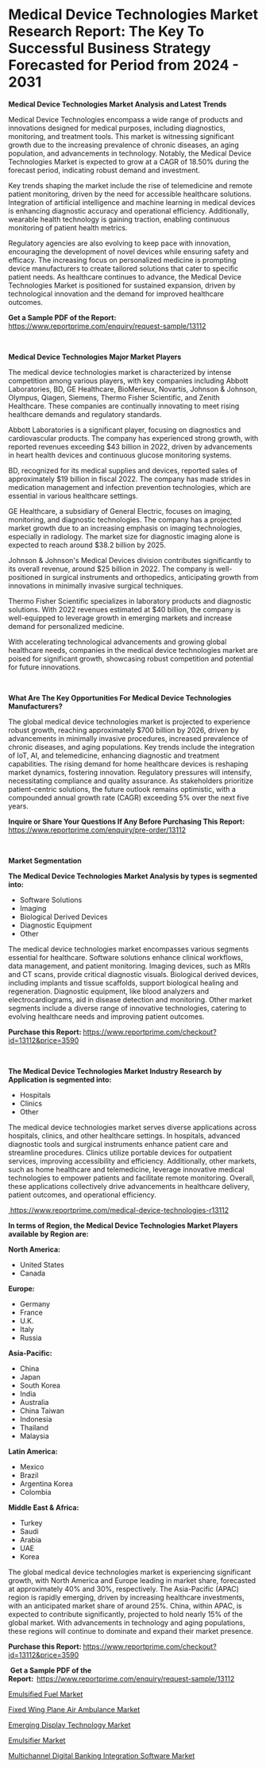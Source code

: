 <p><h1>Medical Device Technologies Market Research Report: The Key To Successful Business Strategy Forecasted for Period from 2024 - 2031</h1></p><p><strong>Medical Device Technologies Market Analysis and Latest Trends</strong></p>
<p><p>Medical Device Technologies encompass a wide range of products and innovations designed for medical purposes, including diagnostics, monitoring, and treatment tools. This market is witnessing significant growth due to the increasing prevalence of chronic diseases, an aging population, and advancements in technology. Notably, the Medical Device Technologies Market is expected to grow at a CAGR of 18.50% during the forecast period, indicating robust demand and investment.</p><p>Key trends shaping the market include the rise of telemedicine and remote patient monitoring, driven by the need for accessible healthcare solutions. Integration of artificial intelligence and machine learning in medical devices is enhancing diagnostic accuracy and operational efficiency. Additionally, wearable health technology is gaining traction, enabling continuous monitoring of patient health metrics.</p><p>Regulatory agencies are also evolving to keep pace with innovation, encouraging the development of novel devices while ensuring safety and efficacy. The increasing focus on personalized medicine is prompting device manufacturers to create tailored solutions that cater to specific patient needs. As healthcare continues to advance, the Medical Device Technologies Market is positioned for sustained expansion, driven by technological innovation and the demand for improved healthcare outcomes.</p></p>
<p><strong>Get a Sample PDF of the Report:&nbsp;</strong> <a href="https://www.reportprime.com/enquiry/request-sample/13112?utm_campaign=1842&utm_medium=2&utm_source=Github&utm_content=ia&utm_term=28112024&utm_id=medical-device-technologies">https://www.reportprime.com/enquiry/request-sample/13112</a></p>
<p>&nbsp;</p>
<p><strong>Medical Device Technologies Major Market Players</strong></p>
<p><p>The medical device technologies market is characterized by intense competition among various players, with key companies including Abbott Laboratories, BD, GE Healthcare, BioMerieux, Novartis, Johnson & Johnson, Olympus, Qiagen, Siemens, Thermo Fisher Scientific, and Zenith Healthcare. These companies are continually innovating to meet rising healthcare demands and regulatory standards.</p><p>Abbott Laboratories is a significant player, focusing on diagnostics and cardiovascular products. The company has experienced strong growth, with reported revenues exceeding $43 billion in 2022, driven by advancements in heart health devices and continuous glucose monitoring systems.</p><p>BD, recognized for its medical supplies and devices, reported sales of approximately $19 billion in fiscal 2022. The company has made strides in medication management and infection prevention technologies, which are essential in various healthcare settings.</p><p>GE Healthcare, a subsidiary of General Electric, focuses on imaging, monitoring, and diagnostic technologies. The company has a projected market growth due to an increasing emphasis on imaging technologies, especially in radiology. The market size for diagnostic imaging alone is expected to reach around $38.2 billion by 2025.</p><p>Johnson & Johnson's Medical Devices division contributes significantly to its overall revenue, around $25 billion in 2022. The company is well-positioned in surgical instruments and orthopedics, anticipating growth from innovations in minimally invasive surgical techniques.</p><p>Thermo Fisher Scientific specializes in laboratory products and diagnostic solutions. With 2022 revenues estimated at $40 billion, the company is well-equipped to leverage growth in emerging markets and increase demand for personalized medicine.</p><p>With accelerating technological advancements and growing global healthcare needs, companies in the medical device technologies market are poised for significant growth, showcasing robust competition and potential for future innovations.</p></p>
<p>&nbsp;</p>
<p><strong>What Are The Key Opportunities For Medical Device Technologies Manufacturers?</strong></p>
<p><p>The global medical device technologies market is projected to experience robust growth, reaching approximately $700 billion by 2026, driven by advancements in minimally invasive procedures, increased prevalence of chronic diseases, and aging populations. Key trends include the integration of IoT, AI, and telemedicine, enhancing diagnostic and treatment capabilities. The rising demand for home healthcare devices is reshaping market dynamics, fostering innovation. Regulatory pressures will intensify, necessitating compliance and quality assurance. As stakeholders prioritize patient-centric solutions, the future outlook remains optimistic, with a compounded annual growth rate (CAGR) exceeding 5% over the next five years.</p></p>
<p><strong>Inquire or Share Your Questions If Any Before Purchasing This Report:</strong> <a href="https://www.reportprime.com/enquiry/pre-order/13112?utm_campaign=1842&utm_medium=2&utm_source=Github&utm_content=ia&utm_term=28112024&utm_id=medical-device-technologies">https://www.reportprime.com/enquiry/pre-order/13112</a></p>
<p>&nbsp;</p>
<p><strong>Market Segmentation</strong></p>
<p><strong>The Medical Device Technologies Market Analysis by types is segmented into:</strong></p>
<p><ul><li>Software Solutions</li><li>Imaging</li><li>Biological Derived Devices</li><li>Diagnostic Equipment</li><li>Other</li></ul></p>
<p><p>The medical device technologies market encompasses various segments essential for healthcare. Software solutions enhance clinical workflows, data management, and patient monitoring. Imaging devices, such as MRIs and CT scans, provide critical diagnostic visuals. Biological derived devices, including implants and tissue scaffolds, support biological healing and regeneration. Diagnostic equipment, like blood analyzers and electrocardiograms, aid in disease detection and monitoring. Other market segments include a diverse range of innovative technologies, catering to evolving healthcare needs and improving patient outcomes.</p></p>
<p><strong>Purchase this Report:&nbsp;</strong><a href="https://www.reportprime.com/checkout?id=13112&price=3590&utm_campaign=1842&utm_medium=2&utm_source=Github&utm_content=ia&utm_term=28112024&utm_id=medical-device-technologies">https://www.reportprime.com/checkout?id=13112&price=3590</a></p>
<p>&nbsp;</p>
<p><strong>The Medical Device Technologies Market Industry Research by Application is segmented into:</strong></p>
<p><ul><li>Hospitals</li><li>Clinics</li><li>Other</li></ul></p>
<p><p>The medical device technologies market serves diverse applications across hospitals, clinics, and other healthcare settings. In hospitals, advanced diagnostic tools and surgical instruments enhance patient care and streamline procedures. Clinics utilize portable devices for outpatient services, improving accessibility and efficiency. Additionally, other markets, such as home healthcare and telemedicine, leverage innovative medical technologies to empower patients and facilitate remote monitoring. Overall, these applications collectively drive advancements in healthcare delivery, patient outcomes, and operational efficiency.</p></p>
<p><a href="https://www.reportprime.com/medical-device-technologies-r13112?utm_campaign=1842&utm_medium=2&utm_source=Github&utm_content=ia&utm_term=28112024&utm_id=medical-device-technologies">&nbsp;https://www.reportprime.com/medical-device-technologies-r13112</a></p>
<p><strong>In terms of Region, the Medical Device Technologies Market Players available by Region are:</strong></p>
<p>
    <p> <strong> North America: </strong>
        <ul>
            <li>United States</li>
            <li>Canada</li>
        </ul>
        </p> 
    <p> <strong> Europe: </strong>
        <ul>
            <li>Germany</li>
            <li>France</li>
            <li>U.K.</li>
            <li>Italy</li>
            <li>Russia</li>
        </ul>
        </p> 
    <p> <strong> Asia-Pacific: </strong>
        <ul>
            <li>China</li>
            <li>Japan</li>
            <li>South Korea</li>
            <li>India</li>
            <li>Australia</li>
            <li>China Taiwan</li>
            <li>Indonesia</li>
            <li>Thailand</li>
            <li>Malaysia</li>
        </ul>
        </p> 
    <p> <strong> Latin America: </strong>
        <ul>
            <li>Mexico</li>
            <li>Brazil</li>
            <li>Argentina Korea</li>
            <li>Colombia</li>
        </ul>
        </p> 
    <p> <strong> Middle East & Africa: </strong>
        <ul>
            <li>Turkey</li>
            <li>Saudi</li>
            <li>Arabia</li>
            <li>UAE</li>
            <li>Korea</li>
        </ul>
    </p>
    </p>
<p><p>The global medical device technologies market is experiencing significant growth, with North America and Europe leading in market share, forecasted at approximately 40% and 30%, respectively. The Asia-Pacific (APAC) region is rapidly emerging, driven by increasing healthcare investments, with an anticipated market share of around 25%. China, within APAC, is expected to contribute significantly, projected to hold nearly 15% of the global market. With advancements in technology and aging populations, these regions will continue to dominate and expand their market presence.</p></p>
<p><strong>Purchase this Report: </strong><a href="https://www.reportprime.com/checkout?id=13112&price=3590&utm_campaign=1842&utm_medium=2&utm_source=Github&utm_content=ia&utm_term=28112024&utm_id=medical-device-technologies">https://www.reportprime.com/checkout?id=13112&price=3590</a></p>
<p>&nbsp;<strong>Get a Sample PDF of the Report:&nbsp;&nbsp;</strong><a href="https://www.reportprime.com/enquiry/request-sample/13112?utm_campaign=1842&utm_medium=2&utm_source=Github&utm_content=ia&utm_term=28112024&utm_id=medical-device-technologies">https://www.reportprime.com/enquiry/request-sample/13112</a></p>
<p><strong></strong></p>
<p><p><a href="https://www.linkedin.com/pulse/strategic-roadmap-success-global-emulsified-fuel-market-o7ukc?utm_campaign=1842&utm_medium=2&utm_source=Github&utm_content=ia&utm_term=28112024&utm_id=medical-device-technologies">Emulsified Fuel Market</a></p><p><a href="https://issuu.com/reportprime-2/docs/fixed-wing-plane-air-ambulance-mark_633ee2045fbd2f?utm_campaign=1842&utm_medium=2&utm_source=Github&utm_content=ia&utm_term=28112024&utm_id=medical-device-technologies">Fixed Wing Plane Air Ambulance Market</a></p><p><a href="https://www.linkedin.com/pulse/global-emerging-display-technology-market-comprehensive-analysis-t4yxe?utm_campaign=1842&utm_medium=2&utm_source=Github&utm_content=ia&utm_term=28112024&utm_id=medical-device-technologies">Emerging Display Technology Market</a></p><p><a href="https://www.linkedin.com/pulse/exploring-emulsifier-market-dynamics-revenue-analysis-growth-xuw4c?utm_campaign=1842&utm_medium=2&utm_source=Github&utm_content=ia&utm_term=28112024&utm_id=medical-device-technologies">Emulsifier Market</a></p><p><a href="https://issuu.com/reportprime-2/docs/multichannel-digital-banking-integr_3435e508f5576d?utm_campaign=1842&utm_medium=2&utm_source=Github&utm_content=ia&utm_term=28112024&utm_id=medical-device-technologies">Multichannel Digital Banking Integration Software Market</a></p></p>